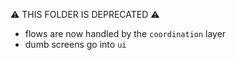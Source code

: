 ⚠️ THIS FOLDER IS DEPRECATED ⚠️

- flows are now handled by the `coordination` layer
- dumb screens go into `ui`
